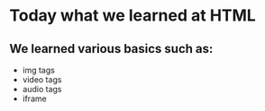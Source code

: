 # Today what we learned at HTML
## We learned various basics such as:
- img tags
- video tags
- audio tags
- iframe